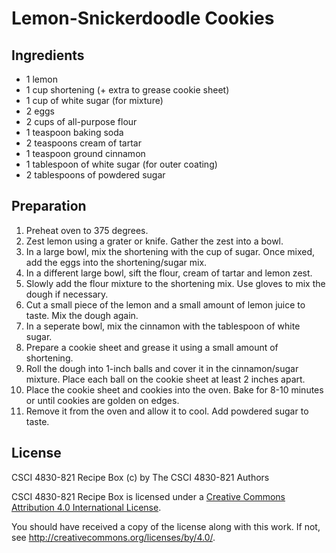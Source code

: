 # Lemon-Snickerdoodle Cookies

## Ingredients

*   1 lemon
*   1 cup shortening (+ extra to grease cookie sheet)
*   1 cup of white sugar (for mixture)
*   2 eggs
*   2 cups of all-purpose flour
*   1 teaspoon baking soda
*   2 teaspoons cream of tartar
*   1 teaspoon ground cinnamon
*   1 tablespoon of white sugar (for outer coating)
*   2 tablespoons of powdered sugar

## Preparation

1.  Preheat oven to 375 degrees. 
2.  Zest lemon using a grater or knife. Gather the zest into a bowl.
3.  In a large bowl, mix the shortening with the cup of sugar. Once mixed, add 
	the eggs into the shortening/sugar mix.
4.  In a different large bowl, sift the flour, cream of tartar and lemon zest. 
5.  Slowly add the flour mixture to the shortening mix. Use gloves to mix the 
	dough if necessary.
6.  Cut a small piece of the lemon and a small amount of lemon juice to taste. 
	Mix the dough again.
7.  In a seperate bowl, mix the cinnamon with the tablespoon of white sugar.
8.  Prepare a cookie sheet and grease it using a small amount of shortening.
9.  Roll the dough into 1-inch balls and cover it in the cinnamon/sugar mixture.
	Place each ball on the cookie sheet at least 2 inches apart.
10.	 Place the cookie sheet and cookies into the oven. Bake for 8-10 minutes or 
	until cookies are golden on edges.
11.	 Remove it from the oven and allow it to cool. Add powdered sugar to taste.

## License

CSCI 4830-821 Recipe Box (c) by The CSCI 4830-821 Authors

CSCI 4830-821 Recipe Box is licensed under a [Creative Commons Attribution 4.0
International License](http://creativecommons.org/licenses/by/4.0/).

You should have received a copy of the license along with this
work.  If not, see <http://creativecommons.org/licenses/by/4.0/>.
